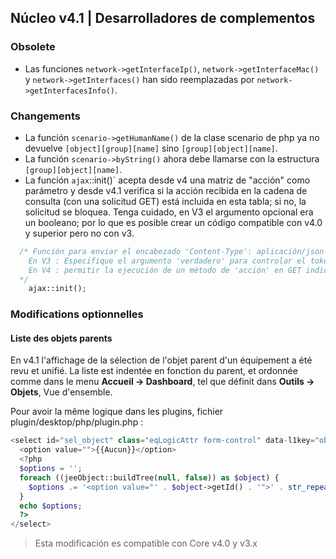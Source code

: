## Núcleo v4.1 | Desarrolladores de complementos

### Obsolete

- Las funciones `network->getInterfaceIp()`, `network->getInterfaceMac()` y `network->getInterfaces()` han sido reemplazadas por `network->getInterfacesInfo()`.

### Changements

- La función `scenario->getHumanName()` de la clase scenario de php ya no devuelve `[object][group][name]` sino `[group][object][name]`.
- La función `scenario->byString()` ahora debe llamarse con la estructura `[group][object][name]`.
- La función `ajax`::init()` acepta desde v4 una matriz de "acción" como parámetro y desde v4.1 verifica si la acción recibida en la cadena de consulta (con una solicitud GET) está incluida en esta tabla; si no, la solicitud se bloquea.
Tenga cuidado, en V3 el argumento opcional era un booleano; por lo que es posible crear un código compatible con v4.0 y superior pero no con v3.
````php
  /* Función para enviar el encabezado 'Content-Type': aplicación/json'
    En V3 : Especifique el argumento 'verdadero' para controlar el token de acceso de Jeedom
    En V4 : permitir la ejecución de un método de 'acción' en GET indicando el nombre de la(s) acción(es) en una matriz como argumento
  */  
    ajax::init();
````

### Modifications optionnelles

#### Liste des objets parents

En v4.1 l'affichage de la sélection de l'objet parent d'un équipement a été revu et unifié. La liste est indentée en fonction du parent, et ordonnée comme dans le menu **Accueil  → Dashboard**, tel que définit dans **Outils → Objets**, Vue d'ensemble.

Pour avoir la même logique dans les plugins, fichier plugin/desktop/php/plugin.php :

````php
<select id="sel_object" class="eqLogicAttr form-control" data-l1key="object_id">
  <option value="">{{Aucun}}</option>
  <?php
  $options = '';
  foreach ((jeeObject::buildTree(null, false)) as $object) {
    $options .= '<option value="' . $object->getId() . '">' . str_repeat('&nbsp;&nbsp;', $object->getConfiguration('parentNumber')) . $object->getName() . '</option>';
  }
  echo $options;
  ?>
</select>
````

> Esta modificación es compatible con Core v4.0 y v3.x

